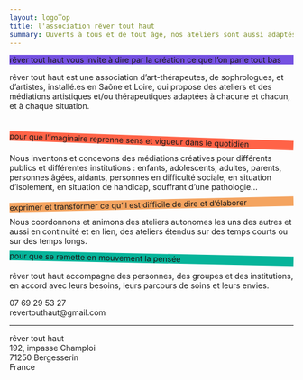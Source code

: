 ```yaml
---
layout: logoTop
title: l'association rêver tout haut
summary: Ouverts à tous et de tout âge, nos ateliers sont aussi adaptés à des situations spécifiques et peuvent prendre en compte des problématiques de santé, de handicap, d’addiction, des difficultés sociales, et les difficultés que peuvent rencontrer les aidants, les travailleurs sociaux et soignants, tous ceux qui œuvrent dans les liens d’accompagnement.
---
```


<p class="shadow" style="background-color:#7551e1">
  rêver tout haut vous invite à dire par la création ce que l’on parle tout bas
</p>

<p class="intro-text">
  <span class="rever-typog">rêver tout haut</span> est une association d’art-thérapeutes, de sophrologues, et d’artistes, installé.es en Saône et Loire, qui propose des ateliers et des médiations artistiques et/ou thérapeutiques adaptées à chacune et chacun, et à chaque situation.
</p> <br/>
<p class="shadow" style="transform:rotate(2deg); background-color:tomato">
   pour que l’imaginaire reprenne sens et vigueur dans le quotidien
</p>

<p class="intro-text">
  Nous inventons et concevons des médiations créatives pour différents publics et différentes institutions : enfants, adolescents, adultes, parents, personnes âgées, aidants, personnes en difficulté sociale, en situation d’isolement, en situation de handicap, souffrant d’une pathologie...
</p>
<p class="shadow" style="transform:rotate(-1.3deg); background-color:sandybrown">
  exprimer et transformer ce qu’il est difficile de dire et d’élaborer
</p>
<p class="intro-text">Nous coordonnons et animons des ateliers autonomes les uns des autres et aussi en continuité et en lien, des ateliers étendus sur des temps courts ou sur des temps longs.</p>

  <p class="shadow" style="transform:rotate(1.2deg); background-color:#06B49A">
    pour que se remette en mouvement la pensée
  </p>
  <p class="intro-text"><span class="rever-typog">rêver tout haut</span> accompagne des personnes, des groupes et des institutions, en accord avec leurs besoins, leurs parcours de soins et leurs envies.

  </p>
  <div class="inline-centered">
  <div class="address-info">
    07 69 29 53 27<br>
    revertouthaut@gmail.com
    <hr class="styled-hr">
    <span class="rever-typog">rêver tout haut</span> <br>
    192, impasse Champloi<br>
    71250 Bergesserin<br>
    France<br>
  </div>
</div>
